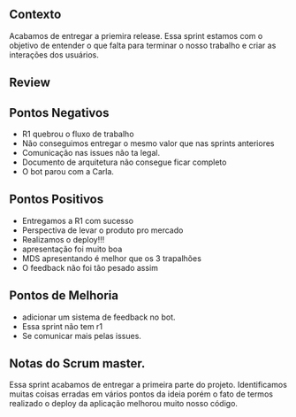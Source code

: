 ## Contexto

Acabamos de entregar a priemira release. Essa sprint estamos com o objetivo de entender o que falta para terminar o nosso trabalho e criar as interações dos usuários.

## Review

## Pontos Negativos

* R1 quebrou o fluxo de trabalho
* Não conseguimos entregar o mesmo valor que nas sprints anteriores
* Comunicação nas issues não ta legal. 
* Documento de arquitetura não consegue ficar completo
* O bot parou com a Carla.

## Pontos Positivos

* Entregamos a R1 com sucesso
* Perspectiva de levar o produto pro mercado
* Realizamos o deploy!!!
* apresentação foi muito boa 
* MDS apresentando é melhor que os 3 trapalhões
* O feedback não foi tão pesado assim

## Pontos de Melhoria

* adicionar um sistema de feedback no bot.
* Essa sprint não tem r1 
* Se comunicar mais pelas issues.

## Notas do Scrum master.

Essa sprint acabamos de entregar a primeira parte do projeto. Identificamos muitas coisas erradas em vários pontos da ideia porém o fato de termos realizado o deploy da aplicação melhorou muito nosso código.
